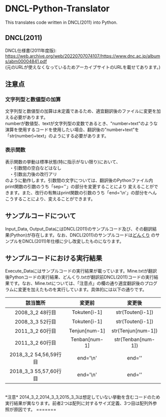 # DNCL-Python-Translator
This translates code written in DNCL(2011) into Python.

## DNCL(2011)
DNCL仕様書(2011年度版): https://web.archive.org/web/20220707074107/https://www.dnc.ac.jp/albums/abm00004841.pdf<br>
(元のURLが使えなくなっているためアーカイブサイトのURLを載せてあります。)

## 注意点

### 文字列型と数値型の加算
文字列型と数値型の加算は未定義であるため、適宜翻訳後のファイルに変更を加える必要があります。<br>
numberが数値型、textが文字列型の変数であるとき、"number+text"のような演算を使用するコードを使用したい場合、翻訳後の"number+text"を「str(number)+text」のようにする必要があります。
### 表示関数
表示関数の挙動は標準状態(特に指示がない限り)において、<br>
　・引数間の空白などはなし<br>
　・引数出力後の改行アリ<br>
のように動作します。引数間の文字については、翻訳後のPythonファイル内print関数の引数のうち「sep=''」の部分を変更することにより 変えることができます。また、改行の有無はprint関数の引数のうち「end='\n'」の部分をへんこうすることにより、変えることができます。

## サンプルコードについて
Input_Data, Output_DataにはDNCL(2011)のサンプルコード及び、その翻訳結果(Python)が存在します。なお、DNCL(2011)のサンプルコードは[どんくり](https://dolittle.eplang.jp/dncl)
のサンプルをDNCL(2011)年仕様に少し改変したものになります。

## サンプルコードにおける実行結果
Execute_Dataにはサンプルコードの実行結果が載っています。Mine.txtが翻訳後Pythonコードの実行結果、どんくり.txtが翻訳前DNCL(2011)コードの実行結果です。なお、Mine.txtについては、「注意点」の欄の通り適宜翻訳後のプログラムに変更を加えたものを実行しています。具体的には以下の通りです。<br>

|該当箇所|変更前|変更後|
|:---:|:---:|:---:|
|2008_3_2 48行目|Tokuten[i-1]|str(Touten[i-1])|
|2008_3_3 52行目|Tokuten[i-1]|str(Touten[i-1])|
|2011_3_2 60行目|Tenjun[num-1]|str(Tenjun[num-1])|
|2011_3_2 60行目|Tenban[num-1]|str(Tenban[num-1])|
|2018_3_2 54,56,59行目|end='\n'|end=''|
|2018_3_3 55,57,60行目|end='\n'|end=''|

<br>
*注意* 2014_3_2,2014_3_3,2015_3_3は想定していない挙動を含むコードのため実行結果が異なります。前者2つは配列に対するサイズ定義、3つ目は配列外参照が原因です。
=======
